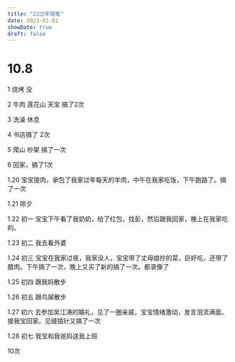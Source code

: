 ```yaml
---
title: "22过年随笔"
date: 2023-01-01
showDate: true
draft: false
---
```


# 10.8

1 烧烤 没

2 牛肉 莲花山 天宝 搞了2次

 3 洗澡 休息

4 书店搞了 2次

5 爬山 吵架 搞了一次

6 回家，搞了1次

1.20 宝宝提肉，承包了我家过年每天的羊肉，中午在我家吃饭，下午跑路了。搞了一次

1.21 除夕

1.22 初一 宝宝下午看了我奶奶，给了红包，找彭，然后跟我回家，晚上在我家吃的。

1.23 初二 我去看外婆

1.24 初三 宝宝在我家过夜，我家没人，宝宝带了丈母娘抄的菜，巨好吃，还带了腊肉。下午搞了一次，晚上又买了新的搞了一次。都录像了

1.25 初四 跟我妈散步

1.26 初五 跟鸟屎散步

1.27 初六 去参加吴江涛的婚礼，见了一圈亲戚，宝宝情绪激动，发言泪流满面。接我宝回家。见缝插针又搞了一次

1.28 初七 我宝和我爸妈送我上班

10次



